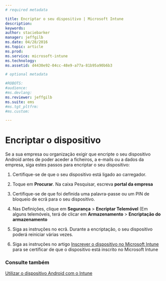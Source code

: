 ```yaml
---
# required metadata

title: Encriptar o seu dispositivo | Microsoft Intune
description:
keywords:
author: staciebarker
manager: jeffgilb
ms.date: 04/28/2016
ms.topic: article
ms.prod:
ms.service: microsoft-intune
ms.technology:
ms.assetid: d4430e92-04cc-48e9-a77a-81b95a90b6b3

# optional metadata

#ROBOTS:
#audience:
#ms.devlang:
ms.reviewer: jeffgilb
ms.suite: ems
#ms.tgt_pltfrm:
#ms.custom:

---
```



# Encriptar o dispositivo

Se a sua empresa ou organização exigir que encripte o seu dispositivo Android antes de poder aceder a ficheiros, a e-mails ou a dados da empresa, siga estes passos para encriptar o seu dispositivo:

1.  Certifique-se de que o seu dispositivo está ligado ao carregador.

2.  Toque em **Procurar**. Na caixa Pesquisar, escreva **portal da empresa**

3.  Certifique-se de que foi definida uma palavra-passe ou um PIN de bloqueio de ecrã para o seu dispositivo.

4.  Nas Definições, clique em **Segurança** &gt; **Encriptar Telemóvel**
    (Em alguns telemóveis, terá de clicar em **Armazenamento** &gt; **Encriptação do armazenamento**

5.  Siga as instruções no ecrã. Durante a encriptação, o seu dispositivo poderá reiniciar várias vezes.

6.  Siga as instruções no artigo [Inscrever o dispositivo no Microsoft Intune](enroll-your-device-in-Intune-android.md) para se certificar de que o dispositivo está inscrito no Microsoft Intune

### Consulte também
[Utilizar o dispositivo Android com o Intune](using-your-android-device-with-intune.md)



<!--HONumber=May16_HO2-->



